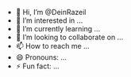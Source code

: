 - 👋 Hi, I’m @DeinRazeil
- 👀 I’m interested in ...
- 🌱 I’m currently learning ...
- 💞️ I’m looking to collaborate on ...
- 📫 How to reach me ...
- 😄 Pronouns: ...
- ⚡ Fun fact: ...

<!---
DeinRazeil/DeinRazeil is a ✨ special ✨ repository because its `README.md` (this file) appears on your GitHub profile.
You can click the Preview link to take a look at your changes.
--->
